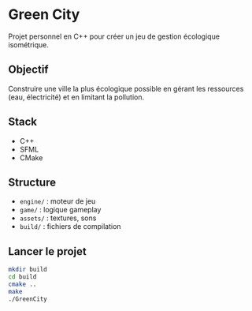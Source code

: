 # Green City

Projet personnel en C++ pour créer un jeu de gestion écologique isométrique.

## Objectif
Construire une ville la plus écologique possible en gérant les ressources (eau, électricité) et en limitant la pollution.

## Stack
- C++
- SFML
- CMake

## Structure
- `engine/` : moteur de jeu
- `game/` : logique gameplay
- `assets/` : textures, sons
- `build/` : fichiers de compilation

## Lancer le projet

```bash
mkdir build
cd build
cmake ..
make
./GreenCity
